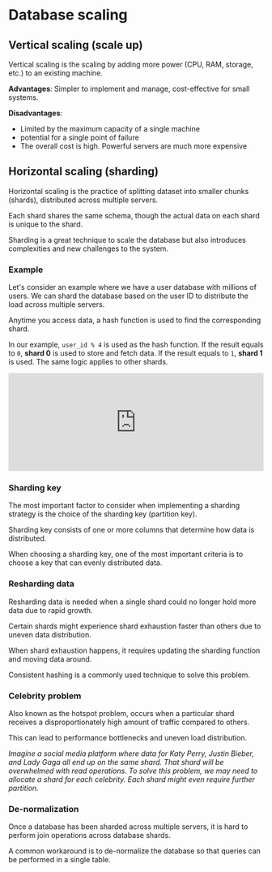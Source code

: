 # Database scaling

## Vertical scaling (scale up)

Vertical scaling is the scaling by adding more power (CPU, RAM, storage, etc.) to an existing machine.

**Advantages**: Simpler to implement and manage, cost-effective for small systems.

**Disadvantages**:
- Limited by the maximum capacity of a single machine
- potential for a single point of failure
- The overall cost is high. Powerful servers are much more expensive


## Horizontal scaling (sharding)

Horizontal scaling is the practice of splitting dataset into smaller chunks (shards), distributed across multiple servers.

Each shard shares the same schema, though the actual data on each shard is unique to the shard.

Sharding is a great technique to scale the database but also introduces complexities and new challenges to the system.


### Example

Let's consider an example where we have a user database with millions of users. We can shard the database based on the user ID to distribute the load across multiple servers.

Anytime you access data, a hash function is used to find the corresponding shard.

In our example, `user_id % 4` is used as the hash function. If the result equals to `0`, **shard 0** is used to store and fetch data. If the result equals to `1`, **shard 1** is used. The same logic applies to other shards.

<!-- system-components.drawio\db-sharding -->
<iframe frameborder="0" style="width:100%;height:193px;" src="https://viewer.diagrams.net/?tags=%7B%7D&lightbox=1&highlight=0000ff&edit=https%3A%2F%2Fapp.diagrams.net%2F%23G1xrjy2i7EtAS1xlFNMl48jnZR4opOYRTK%23%257B%2522pageId%2522%253A%2522eBzyNzvXHGSGHi2O0qMN%2522%257D&layers=1&nav=1&title=system-components.drawio&page-id=eBzyNzvXHGSGHi2O0qMN#Uhttps%3A%2F%2Fdrive.google.com%2Fuc%3Fid%3D1xrjy2i7EtAS1xlFNMl48jnZR4opOYRTK%26export%3Ddownload"></iframe>


### Sharding key

The most important factor to consider when implementing a sharding strategy is the choice of the sharding key (partition key).

Sharding key consists of one or more columns that determine how data is distributed.

When choosing a sharding key, one of the most important criteria is to choose a key that can evenly distributed data.


### Resharding data

Resharding data is needed when a single shard could no longer hold more data due to rapid growth.

Certain shards might experience shard exhaustion faster than others due to uneven data distribution.

When shard exhaustion happens, it requires updating the sharding function and moving data around.

Consistent hashing is a commonly used technique to solve this problem.


### Celebrity problem

Also known as the hotspot problem, occurs when a particular shard receives a disproportionately high amount of traffic compared to others.

This can lead to performance bottlenecks and uneven load distribution.

*Imagine a social media platform where data for Katy Perry, Justin Bieber, and Lady Gaga all end up on the same shard. That shard will be overwhelmed with read operations. To solve this problem, we may need to allocate a shard for each celebrity. Each shard might even require further partition.*


### De-normalization

Once a database has been sharded across multiple servers, it is hard to perform join operations across database shards.

A common workaround is to de-normalize the database so that queries can be performed in a single table.
